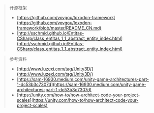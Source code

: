 > 开源框架
>
> - [https://github.com/vovgou/loxodon-framework](https://github.com/vovgou/loxodon-framework/blob/master/README_CN.md)
> - [http://sschmid.github.io/Entitas-CSharp/class_entitas_1_1_abstract_entity_index.html](http://sschmid.github.io/Entitas-CSharp/class_entitas_1_1_abstract_entity_index.html)

> 参考资料
>
> - [http://www.luzexi.com/tag/Unity3D/](http://www.luzexi.com/tag/Unity3D/)
> - [https://sam-16930.medium.com/unity-game-architectures-part-1-dc53b3c7307d](https://sam-16930.medium.com/unity-game-architectures-part-1-dc53b3c7307d)
> - [https://unity.com/how-to/how-architect-code-your-project-scales](https://unity.com/how-to/how-architect-code-your-project-scales)
